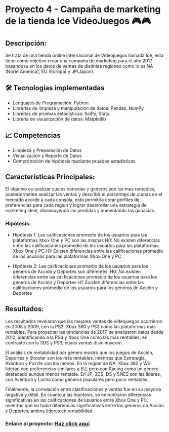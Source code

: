 # Proyecto 4 - Campaña de marketing de la tienda Ice VideoJuegos 🎮🎮

## Descripción:
Se trata de una tienda online internacional de Videojuegos llamada Ice, esta tiene como objetivo crear una campaña de marketing para el año 2017 basandose en los datos de ventas de distintas regiones como lo es NA (Norte America), EU (Europa) y JP(Japon).

## 🛠️ Tecnologías implementadas
* Lenguajes de Programación: Python
* Librerías de limpieza y manipulación de datos: Pandas, NumPy
* Librerias de pruebas estadísticas: SciPy, Stats
* Librería de visualización de datos: Matplotlib

## 📈 Competencias
* Limpieza y Preparación de Datos
* Visualización y Reporte de Datos
* Comprobación de hipótesis mediante pruebas estadísticas 

## Características Principales:
El objetivo es analizar cuales consolas y generos son los mas rentables, posteriormente analizar las ventas y describir el porcentaje de cuotas en el mercado acorde a cada consola, esto permitira crear perfiles de preferencias para cada region y lograr desarrollar una estrategia de marketing ideal, disminuyendo las perdidas y aumentando las ganacias.

### Hipótesis:
* Hipótesis 1:  Las calificaciones promedio de los usuarios para las plataformas Xbox One y PC son las mismas
H0: No existen diferencias entre las calificaciones promedio de los usuarios para las plataformas Xbox One y PC
H1: Existen diferencias entre las calificaciones promedio de los usuarios para las plataformas Xbox One y PC

* Hipótesis 2: Las calificaciones promedio de los usuarios para los géneros de Acción y Deportes son diferentes.
H0: No existen diferencias entre las calificaciones promedio de los usuarios para los géneros de Acción y Deportes
H1: Existen diferencias entre las calificaciones promedio de los usuarios para los géneros de Acción y Deportes

## Resultados:
Los resultados revelaron que las mejores ventas de videojuegos ocurrieron en 2008 y 2009, con la PS2, Xbox 360 y PS3 como las plataformas más rentables. Para proyectar las tendencias de 2017, se analizaron datos desde 2012, identificando a la PS4 y Xbox One como las más rentables, en contraste con la 3DS y PS3, cuyas ventas disminuyeron.

El análisis de rentabilidad por género mostró que los juegos de Acción, Deportes y Shooter son los más rentables, mientras que Estrategia, Aventura y Puzzle son los menos. En la región de NA, Xbox 360 y Wii lideran con preferencias similares a EU, pero con Racing como un género destacado aunque menos rentable. En JP, 3DS, DS y SNES son las líderes, con Aventura y Lucha como géneros populares pero poco rentables.

Finalmente, la correlación entre clasificaciones y ventas fue en su mayoría negativa y débil. En cuanto a las hipótesis, se encontraron diferencias significativas en las calificaciones de usuarios entre Xbox One y PC, mientras que no hubo diferencias significativas entre los géneros de Acción y Deportes, ambos líderes en rentabilidad.

### Enlace al proyecto: [Haz click aquí](https://github.com/Hectorcidps/Portfolio_DA/blob/master/Proyecto%204%20-%20Campa%C3%B1a%20de%20marketing%20de%20la%20tienda%20Ice%20Videojuegos/Analisis%20videojuegos.ipynb)
